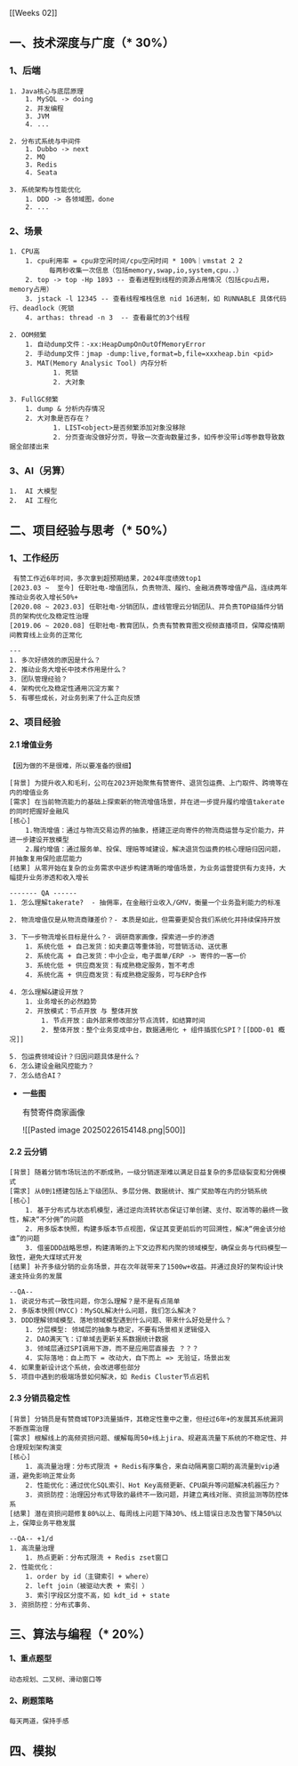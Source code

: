  [[Weeks 02]]

##  一、技术深度与广度（* 30%）

### 1、后端

	1. Java核心与底层原理
		1. MySQL -> doing
		2. 并发编程  
		3. JVM
		4. ...
		   
	2. 分布式系统与中间件
		1. Dubbo -> next
		2. MQ  
		3. Redis 
		4. Seata
		   
	3. 系统架构与性能优化
		1. DDD -> 各领域图，done
		2. ...

### 2、场景

	1. CPU高
		1. cpu利用率 = cpu非空闲时间/cpu空闲时间 * 100%｜vmstat 2 2 
              每两秒收集一次信息（包括memory,swap,io,system,cpu..）
        2. top -> top -Hp 1893 -- 查看进程到线程的资源占用情况（包括cpu占用，memory占用）
        3. jstack -l 12345 -- 查看线程堆栈信息 nid 16进制，如 RUNNABLE 具体代码行、deadlock（死锁
        4. arthas: thread -n 3  -- 查看最忙的3个线程
           
	2. OOM频繁
		1. 自动dump文件：-xx:HeapDumpOnOutOfMemoryError 
        2. 手动dump文件：jmap -dump:live,format=b,file=xxxheap.bin <pid>
        3. MAT(Memory Analysic Tool) 内存分析
               1. 死锁
               2. 大对象
                  
	3. FullGC频繁
        1. dump & 分析内存情况
        2. 大对象是否存在？
               1. LIST<object>是否频繁添加对象没移除
               2. 分页查询没做好分页，导致一次查询数量过多，如传参没带id等参数导致数据全部搂出来

### 3、AI（另算）

	1.  AI 大模型
	2.  AI 工程化

## 二、项目经验与思考（* 50%）

### 1、工作经历

	 有赞工作近6年时间，多次拿到超预期结果，2024年度绩效top1
	[2023.03 ~  至今] 任职社电-增值团队，负责物流、履约、金融消费等增值产品，连续两年推动业务收入增长50%+
	[2020.08 ~ 2023.03] 任职社电-分销团队，虚线管理云分销团队、并负责TOP级插件分销员的架构优化及稳定性治理
	[2019.06 ~ 2020.08] 任职社电-教育团队，负责有赞教育图文视频直播项目，保障疫情期间教育线上业务的正常化
	
	---
	1. 多次好绩效的原因是什么？
	2. 推动业务大增长中技术作用是什么？
	3. 团队管理经验？
	4. 架构优化及稳定性通用沉淀方案？
	5. 有哪些成长，对业务到来了什么正向反馈

### 2、项目经验

#### 2.1 增值业务

	【因为做的不是很难，所以要准备的很细】

    [背景] 为提升收入和毛利，公司在2023开始聚焦有赞寄件、退货包运费、上门取件、跨境等在内的增值业务
    [需求] 在当前物流能力的基础上探索新的物流增值场景，并在进一步提升履约增值takerate的同时把握好金融风
    [核心] 
        1.物流增值：通过与物流交易边界的抽象，搭建正逆向寄件的物流商运营与定价能力，并进一步建设开放模型
        2.履约增值：通过服务单、投保、理赔等域建设，解决退货包运费的核心理赔归因问题，并抽象复用保险底层能力
    [结果] 从零开始在复杂的业务需求中逐步构建清晰的增值场景，为业务运营提供有力支持，大幅提升业务渗透和收入增长
    
    ------- QA ------
    1. 怎么理解takerate?  - 抽佣率，在金融行业收入/GMV，衡量一个业务盈利能力的标准
       
    2. 物流增值仅是从物流商赚差价？- 本质是如此，但需要更契合我们系统化并持续保持开放
       
    3. 下一步物流增长目标是什么？- 调研商家画像，探索进一步的渗透
		1. 系统化低 + 自己发货：如夫妻店等重体验，可营销活动、送优惠
		2. 系统化高 + 自己发货：中小企业，电子面单/ERP -> 寄件的一客一价
		3. 系统化低 + 供应商发货：有成熟稳定服务，暂不考虑
		4. 系统化高 + 供应商发货：有成熟稳定服务，可与ERP合作
		   
	4. 怎么理解&建设开放？
	    1. 业务增长的必然趋势
	    2. 开放模式：节点开放 与 整体开放
		    1. 节点开放：由外部来修改部分节点流转，如结算时间
		    2. 整体开放：整个业务变成中台，数据通用化 + 组件插拔化SPI？[[DDD-01 概况]]
		       
    5. 包运费领域设计？归因问题具体是什么？
    6. 怎么建设金融风控能力？
    7. 怎么结合AI？
       


- **一些图**

	有赞寄件商家画像
	
	![[Pasted image 20250226154148.png|500]]

#### 2.2  云分销

	[背景] 随着分销市场玩法的不断成熟，一级分销逐渐难以满足日益复杂的多层级裂变和分佣模式
    [需求] 从0到1搭建包括上下级团队、多层分佣、数据统计、推广奖励等在内的分销系统
    [核心] 
		1. 基于分布式与状态机模型，通过逆向流转状态保证订单创建、支付、取消等的最终一致性，解决“不分佣”的问题
		2. 用多版本快照，构建多版本节点视图，保证其变更前后的可回溯性，解决“佣金该分给谁”的问题
		3. 借鉴DDD战略思想，构建清晰的上下文边界和内聚的领域模型，确保业务与代码模型一致性，避免大煤球式开发
	[结果] 补齐多级分销的业务场景，并在次年就带来了1500w+收益。并通过良好的架构设计快速支持业务的发展
	
    --QA--
    1. 说说分布式一致性问题，你怎么理解？是不是有点简单
    2. 多版本快照(MVCC)：MySQL解决什么问题，我们怎么解决？
    3. DDD理解领域模型、落地领域模型遇到什么问题、带来什么好处是什么？
	    1. 分层模型: 领域层的抽象与稳定，不要有场景相关逻辑侵入
	    2. DAO满天飞：订单域去更新关系数据统计数据
	    3. 领域层通过SPI调用下游，而不是应用层直接去 ？？？
	    4. 实际落地：自上而下 = 改动大，自下而上 => 无验证，场景出发
    4. 如果重新设计这个系统，会改进哪些部分
    5. 项目中遇到的极端场景如何解决，如 Redis Cluster节点宕机

#### 2.3 分销员稳定性

	[背景] 分销员是有赞商城TOP3流量插件，其稳定性重中之重，但经过6年+的发展其系统漏洞不断亟需治理
	[需求] 根解线上的高频资损问题、缓解每周50+线上jira、规避高流量下系统的不稳定性、并合理规划架构演变
    [核心] 
	    1. 高流量治理：分布式限流 + Redis有序集合，来自动隔离窗口期的高流量到vip通道，避免影响正常业务
        2. 性能优化：通过优化SQL索引、Hot Key高频更新、CPU飙升等问题解决机器压力？
        3. 资损防控：治理因分布式导致的最终不一致问题，并建立离线对账、资损监测等防控体系
    [结果] 潜在资损问题修复80%以上、每周线上问题下降30%、线上错误日志及告警下降50%以上，保障业务平稳发展
    
    --QA-- +1/d
    1. 高流量治理
	    1. 热点更新：分布式限流 + Redis zset窗口
    2. 性能优化：
	    1. order by id（主键索引 + where）
	    2. left join（被驱动大表 + 索引 ）
	    3. 索引字段区分度不高，如 kdt_id + state
    3. 资损防控：分布式事务、


## 三、算法与编程（* 20%）

#### 1、重点题型

	动态规划、二叉树、滑动窗口等

#### 2、刷题策略

	每天两道，保持手感

## 四、模拟

